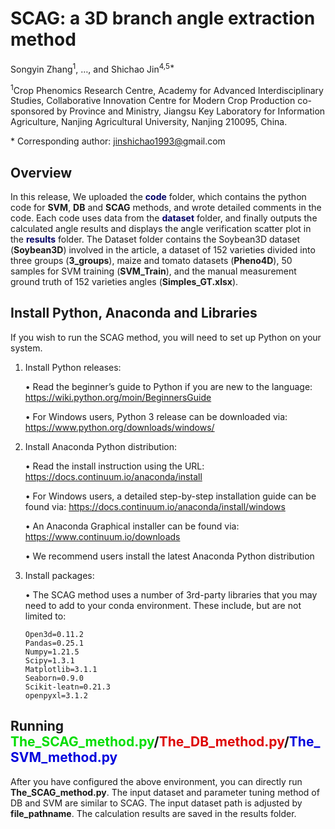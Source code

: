 # SCAG: a 3D branch angle extraction method

Songyin Zhang<sup>1</sup>, …, and Shichao Jin<sup>4,5*</sup>

<sup>1</sup>Crop Phenomics Research Centre, Academy for Advanced Interdisciplinary Studies, Collaborative Innovation Centre for Modern Crop Production co-sponsored by Province and Ministry, Jiangsu Key Laboratory for Information Agriculture, Nanjing Agricultural University, Nanjing 210095, China.

\* Corresponding author: [jinshichao1993@](mailto:jinshichao1993@)gmail.com

## Overview

In this release, We uploaded the <font color="#000066">**code**</font> folder, which contains the python code for **SVM**, **DB** and **SCAG** methods, and wrote detailed comments in the code. Each code uses data from the <font color="#000066">**dataset**</font>  folder, and finally outputs the calculated angle results and displays the angle verification scatter plot in the <font color="#000066">**results**</font> folder. The Dataset folder contains the Soybean3D dataset (**Soybean3D**) involved in the article, a dataset of 152 varieties divided into three groups (**3_groups**), maize and tomato datasets (**Pheno4D**), 50 samples for SVM training (**SVM_Train**), and the manual measurement ground truth of 152 varieties angles (**Simples_GT.xlsx**).


## Install Python, Anaconda and Libraries
If you wish to run the SCAG method, you will need to set up Python on your system. 

1. Install Python releases:
   
   •	Read the beginner’s guide to Python if you are new to the language: 
   https://wiki.python.org/moin/BeginnersGuide
   
   •	For Windows users, Python 3 release can be downloaded via: 
   https://www.python.org/downloads/windows/
   
2. Install Anaconda Python distribution:
   
   •	Read the install instruction using the URL: https://docs.continuum.io/anaconda/install
   
   •	For Windows users, a detailed step-by-step installation guide can be found via: 
   https://docs.continuum.io/anaconda/install/windows 
   
   •	An Anaconda Graphical installer can be found via: 
   https://www.continuum.io/downloads

   •	We recommend users install the latest Anaconda Python distribution

3. Install packages:

   •  The SCAG method uses a number of 3rd-party libraries that you may need to add to your conda environment.
   These include, but are not limited to:
   
       Open3d=0.11.2
       Pandas=0.25.1
       Numpy=1.21.5
       Scipy=1.3.1
       Matplotlib=3.1.1
       Seaborn=0.9.0
       Scikit-leatn=0.21.3
       openpyxl=3.1.2
   
## Running <font color="#00dd00">The_SCAG_method.py</font>/<font color="#dd0000">The_DB_method.py</font>/<font color="#0000dd">The_SVM_method.py</font>

After you have configured the above environment, you can directly run **The_SCAG_method.py**. The input dataset and parameter tuning method of DB and SVM are similar to SCAG. The input dataset path is adjusted by **file_pathname**. The calculation results are saved in the results folder.

